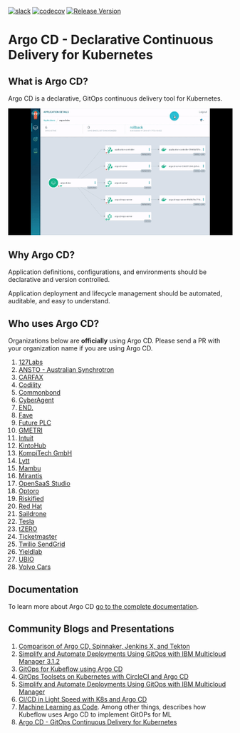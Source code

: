 [![slack](https://img.shields.io/badge/slack-argoproj-brightgreen.svg?logo=slack)](https://argoproj.github.io/community/join-slack)
[![codecov](https://codecov.io/gh/argoproj/argo-cd/branch/master/graph/badge.svg)](https://codecov.io/gh/argoproj/argo-cd)
[![Release Version](https://img.shields.io/github/v/release/argoproj/argo-cd?label=argo-cd)](https://github.com/argoproj/argo-cd/releases/latest)

# Argo CD - Declarative Continuous Delivery for Kubernetes

## What is Argo CD?

Argo CD is a declarative, GitOps continuous delivery tool for Kubernetes.

![Argo CD UI](docs/assets/argocd-ui.gif)

## Why Argo CD?

Application definitions, configurations, and environments should be declarative and version controlled.

Application deployment and lifecycle management should be automated, auditable, and easy to understand.


## Who uses Argo CD?

Organizations below are **officially** using Argo CD. Please send a PR with your organization name if you are using Argo CD.

1. [127Labs](https://127labs.com/)
1. [ANSTO - Australian Synchrotron](https://www.synchrotron.org.au/)
1. [CARFAX](https://www.carfax.com)
1. [Codility](https://www.codility.com/)
1. [Commonbond](https://commonbond.co/)
1. [CyberAgent](https://www.cyberagent.co.jp/en/)
1. [END.](https://www.endclothing.com/)
1. [Fave](https://myfave.com)
1. [Future PLC](https://www.futureplc.com/)
1. [GMETRI](https://gmetri.com/)
1. [Intuit](https://www.intuit.com/)
1. [KintoHub](https://www.kintohub.com/)
1. [KompiTech GmbH](https://www.kompitech.com/)
1. [Lytt](https://www.lytt.co/)
1. [Mambu](https://www.mambu.com/)
1. [Mirantis](https://mirantis.com/)
1. [OpenSaaS Studio](https://opensaas.studio)
1. [Optoro](https://www.optoro.com/)
1. [Riskified](https://www.riskified.com/)
1. [Red Hat](https://www.redhat.com/)
1. [Saildrone](https://www.saildrone.com/)
1. [Tesla](https://tesla.com/)
1. [tZERO](https://www.tzero.com/)
1. [Ticketmaster](https://ticketmaster.com)
1. [Twilio SendGrid](https://sendgrid.com)
1. [Yieldlab](https://www.yieldlab.de/)
1. [UBIO](https://ub.io/)
1. [Volvo Cars](https://www.volvocars.com/)

## Documentation

To learn more about Argo CD [go to the complete documentation](https://argoproj.github.io/argo-cd/).

## Community Blogs and Presentations

1. [Comparison of Argo CD, Spinnaker, Jenkins X, and Tekton](https://www.inovex.de/blog/spinnaker-vs-argo-cd-vs-tekton-vs-jenkins-x/)
1. [Simplify and Automate Deployments Using GitOps with IBM Multicloud Manager 3.1.2](https://medium.com/ibm-cloud/simplify-and-automate-deployments-using-gitops-with-ibm-multicloud-manager-3-1-2-4395af317359)
1. [GitOps for Kubeflow using Argo CD](https://www.kubeflow.org/docs/use-cases/gitops-for-kubeflow/)
1. [GitOps Toolsets on Kubernetes with CircleCI and Argo CD](https://www.digitalocean.com/community/tutorials/webinar-series-gitops-tool-sets-on-kubernetes-with-circleci-and-argo-cd)
1. [Simplify and Automate Deployments Using GitOps with IBM Multicloud Manager](https://www.ibm.com/blogs/bluemix/2019/02/simplify-and-automate-deployments-using-gitops-with-ibm-multicloud-manager-3-1-2/)
1. [CI/CD in Light Speed with K8s and Argo CD](https://www.youtube.com/watch?v=OdzH82VpMwI&feature=youtu.be)
1. [Machine Learning as Code](https://www.youtube.com/watch?v=VXrGp5er1ZE&t=0s&index=135&list=PLj6h78yzYM2PZf9eA7bhWnIh_mK1vyOfU). Among other things, describes how Kubeflow uses Argo CD to implement GitOPs for ML
1. [Argo CD - GitOps Continuous Delivery for Kubernetes](https://www.youtube.com/watch?v=aWDIQMbp1cc&feature=youtu.be&t=1m4s)
